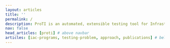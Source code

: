 ```yaml
---
layout: articles
title: ''
permalink: /
description: ProTI is an automated, extensible testing tool for Infrastructure as Code programs.
nav: false
head_articles: [proti] # above navbar
articles: [iac-programs, testing-problem, approach, publications] # below navbar
---
```

